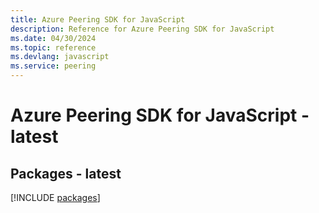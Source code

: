 ```yaml
---
title: Azure Peering SDK for JavaScript
description: Reference for Azure Peering SDK for JavaScript
ms.date: 04/30/2024
ms.topic: reference
ms.devlang: javascript
ms.service: peering
---
```

# Azure Peering SDK for JavaScript - latest
## Packages - latest
[!INCLUDE [packages](peering-index.md)]